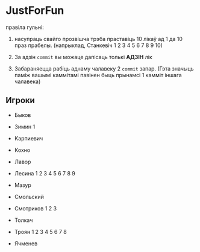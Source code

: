 ﻿
JustForFun
==========
правіла гульні:

1. насупраць свайго прозвішча трэба праставіць 10 лікаў ад 1 да 10 праз прабелы.
(напрыклад, Станкевіч 1 2 3 4 5 6 7 8 9 10)

2. За адзін `commit` вы можаце дапісаць толькі __АДЗІН__ лік

3. Забараняецца рабіць аднаму чалавеку 2 `commit` запар. (Гэта значыць паміж вашымі каммітамі павінен быць прынамсі 1 камміт іншага чалавека)


## Игроки

* Быков

* Зимин 1

* Карпиевич

* Кохно

* Лавор

* Лесина 1 2 3 4 5 6 7 8 9

* Мазур

* Смольский

* Смотриков 1 2 3

* Толкач

* Троян 1 2 3 4 5 6 7 8

* Ячменев
